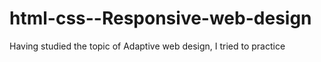 # html-css--Responsive-web-design
Having studied the topic of Adaptive web design, I tried to practice
